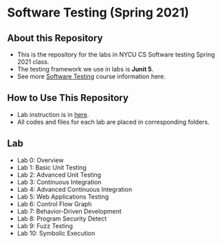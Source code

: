 # Software Testing (Spring 2021)

## About this Repository
* This is the repository for the labs in NYCU CS Software testing Spring 2021 class.
* The testing framework we use in labs is **Junit 5**.
* See more [Software Testing](https://timetable.nycu.edu.tw/?r=main/crsoutline&Acy=109&Sem=2&CrsNo=5259) course information here.
## How to Use This Repository
* Lab instruction is in [here](https://github.com/iasthc/NYCU-Software-Testing-2021).
* All codes and files for each lab are placed in corresponding folders.

## Lab
* Lab 0: Overview 
* Lab 1: Basic Unit Testing 
* Lab 2: Advanced Unit Testing
* Lab 3: Continuous Integration 
* Lab 4: Advanced Continuous Integration
* Lab 5: Web Applications Testing
* Lab 6: Control Flow Graph
* Lab 7: Behavior-Driven Development
* Lab 8: Program Security Detect 
* Lab 9: Fuzz Testing 
* Lab 10: Symbolic Execution 
